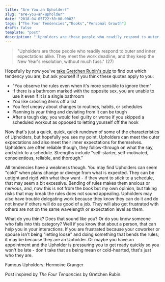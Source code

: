 ```yaml
---
title: "Are You an Upholder?"
slug: "are-you-an-upholder"
date: "2018-04-05T22:30:00.000Z"
tags: ["The Four Tendencies","Books","Personal Growth"]
draft: false
template: "post"
description: "'Upholders are those people who readily respond to outer and inner expectations alike. They meet the work deadline, and they keep the New Year's resolution, without much fuss.' Hopefully by..."
---
```


> "Upholders are those people who readily respond to outer and inner expectations alike. They meet the work deadline, and they keep the New Year's resolution, without much fuss." (27)

Hopefully by now you've [take Gretchen Rubin's quiz](/blog/2018/04/04/identify-your-tendency) to find out which tendency you are, but ask yourself if you think these quotes apply to you:

- "You observe the rules even when it's more sensible to ignore them"
- If there is a bathroom marked with the opposite sex, you are unable to use it even if it is a single bathroom
- You like crossing items off a list
- You feel uneasy about changes to routines, habits, or schedules
- Planning is your thing and deviating from it can be tough
- After a tough day, you would feel guilty or worse if you skipped a scheduled workout as opposed to letting yourself off the hook

Now that's just a quick, quick, quick rundown of some of the characteristics of Upholders, but hopefully you see my point. Upholders can meet the outer expectations and also meet their inner expectations for themselves. Upholders are often reliable though, they follow-through on what the say, and stick to a schedule. Strengths include "self-starter, self-motivated, conscientious, reliable, and thorough."

All tendencies have a weakness though. You may find Upholders can seem "cold" when plans change or diverge from what is expected. They can be uptight and rigid with what they want - if they want to stick to a schedule, that may seem a bit excessive. Bending of rules makes them anxious or nervous, and, now this is not from the book but my own opinion, but taking risks that may break the rules does not sound appealing. Upholders may also have trouble delegating work because they know they can do it and do not know if others will do as good of a job. They will also get frustrated with others are not on the same wavelength or expectation level as them.

What do you think? Does that sound like you? Or do you know someone who falls into this category? Well if you know that about a person, that can help you in your interactions. If you are frustrated because your coworker or spouse isn't being "letting loose" and doing something that bends the rules, it may be because they are an Upholder. Or maybe you have an appointment and the Upholder is pressuring you to get ready quickly so you won't be late - don't take that as being mean or cold-hearted, that's just who they are.


Famous Upholders: Hermoine Granger


Post inspired by *The Four Tendencies* by Gretchen Rubin.
